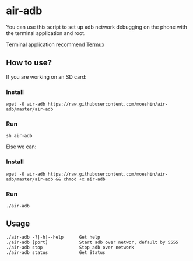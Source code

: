 # air-adb

You can use this script to set up adb network debugging on the phone with the terminal application and root.

Terminal application recommend [Termux](https://termux.com/)

## How to use?

If you are working on an SD card:

### Install

```shell
wget -O air-adb https://raw.githubusercontent.com/moeshin/air-adb/master/air-adb
```

### Run

```shell
sh air-adb
```

Else we can:

### Install

```shell
wget -O air-adb https://raw.githubusercontent.com/moeshin/air-adb/master/air-adb && chmod +x air-adb
```

### Run

```
./air-adb
```

## Usage

```
./air-adb -?|-h|--help		Get help
./air-adb [port]			Start adb over networ, default by 5555
./air-adb stop				Stop adb over network
./air-adb status 			Get Status
```




